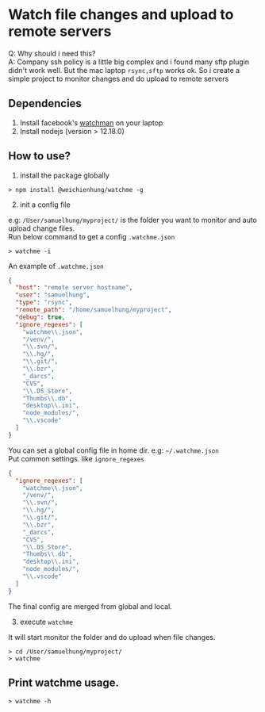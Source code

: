 # Watch file changes and upload to remote servers

Q: Why should i need this?  
A: Company ssh policy is a little big complex and i found many sftp plugin didn't work well. But the mac laptop `rsync,sftp` works ok. So i create a simple project to monitor changes and do upload to remote servers

## Dependencies

1. Install facebook's [watchman](https://facebook.github.io/watchman/) on your laptop
2. Install nodejs (version > 12.18.0)

## How to use?

1. install the package globally

```shell
> npm install @weichienhung/watchme -g
```

2. init a config file

e.g: `/User/samuelhung/myproject/` is the folder you want to monitor and auto upload change files.  
Run below command to get a config `.watchme.json`

```shell
> watchme -i
```

An example of `.watchme.json`

```json
{
  "host": "remote server hostname",
  "user": "samuelhung",
  "type": "rsync",
  "remote_path": "/home/samuelhung/myproject",
  "debug": true,
  "ignore_regexes": [
    "watchme\\.json",
    "/venv/",
    "\\.svn/",
    "\\.hg/",
    "\\.git/",
    "\\.bzr",
    "_darcs",
    "CVS",
    "\\.DS_Store",
    "Thumbs\\.db",
    "desktop\\.ini",
    "node_modules/",
    "\\.vscode"
  ]
}
```

You can set a global config file in home dir. e.g: `~/.watchme.json`  
Put common settings. like `ignore_regexes`

```json
{
  "ignore_regexes": [
    "watchme\\.json",
    "/venv/",
    "\\.svn/",
    "\\.hg/",
    "\\.git/",
    "\\.bzr",
    "_darcs",
    "CVS",
    "\\.DS_Store",
    "Thumbs\\.db",
    "desktop\\.ini",
    "node_modules/",
    "\\.vscode"
  ]
}
```

The final config are merged from global and local.

3. execute `watchme`

It will start monitor the folder and do upload when file changes.

```shell
> cd /User/samuelhung/myproject/
> watchme
```

## Print watchme usage.

```shell
> watchme -h
```

